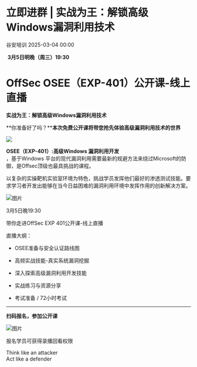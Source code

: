 #  立即进群 | 实战为王：解锁高级Windows漏洞利用技术   
 谷安培训   2025-03-04 00:00  
  
 **3月5日明晚（周三）19:30**  
# OffSec OSEE（EXP-401）公开课-线上直播  
  
**实战为王：解锁高级Windows漏洞利用技术**  
  
**你准备好了吗？****本次免费公开课将带您抢先体验高级漏洞利用技术的世界**  
  
![](https://mmbiz.qpic.cn/mmbiz_jpg/n8GpemzlNRQXlT0gkj3W1ekUf2iaVz7AHYrJIeicXmucSAMvRIHZRBCZ36s9p7ibkSLNpmH8dQPSyYEcNQ6a5HicTw/640?wx_fmt=jpeg&from=appmsg "")  
  
**OSEE（EXP-401）:高级Windows 漏洞利用开发**  
，基于Windows 平台的现代漏洞利用需要最新的规避方法来绕过Microsoft的防御，是Offsec顶级也最具挑战的课程。  
  
以复杂的实操靶机实验室环境为特色，挑战学员发挥他们最好的渗透测试技能。要求学习者开发出能够在当今日益困难的漏洞利用环境中发挥作用的创新解决方案。  
  
![图片](https://mmbiz.qpic.cn/mmbiz_png/n8GpemzlNRRQkID2hcgPcmOx6Z6bFW3DXLeDxoRlgjLnPyA8IE2v18YX5ahlwuu1Tvs7K4UPZC2jaDiaYLxibUug/640?wx_fmt=other&from=appmsg&tp=webp&wxfrom=5&wx_lazy=1&wx_co=1 "")  
  
  
3月5日晚19:30  
  
带你走进OffSec EXP 401公开课-线上直播  
  
  
直播大纲：  
- OSEE准备与安全认证路线图  
  
- 高频实战技能-真实系统漏洞挖掘  
  
- 深入探索高级漏洞利用开发技能  
  
- 实战练习与资源分享  
  
- 考试准备 / 72小时考试  
  
****  
**扫码报名，参加公开课**  
  
![图片](https://mmbiz.qpic.cn/mmbiz_png/n8GpemzlNRRQkID2hcgPcmOx6Z6bFW3D9yibHaIJovPGjEwJmswlQx5X9XFMexfOICyiabyrYL3hvm9lX4E5zw4A/640?wx_fmt=other&from=appmsg&tp=webp&wxfrom=5&wx_lazy=1&wx_co=1 "")  
  
报名学员可获得录播回看权限  
  
  
  
Think like an attacker  
Act like a defender  
  
